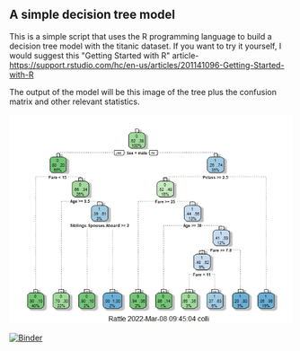 ## A simple decision tree model

This is a simple script that uses the R programming language to build a decision tree model with the titanic dataset. If you want to try it yourself, I would suggest this "Getting Started with R" article- https://support.rstudio.com/hc/en-us/articles/201141096-Getting-Started-with-R

The output of the model will be this image of the tree plus the confusion matrix and other relevant statistics.

<img src="images/decision_tree.png">


[![Binder](https://mybinder.org/badge_logo.svg)](https://mybinder.org/v2/gh/azbones/r-decision-tree/HEAD)
